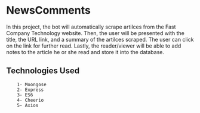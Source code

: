 # NewsComments

In this project, the bot will automatically scrape artilces from the Fast Company Technology website. Then, the user will be presented with the title, the URL link, and a summary of the artilces scraped. The user can click on the link for further read. Lastly, the reader/viewer will be able to add notes to the article he or she read and store it into the database.

## Technologies Used
```
    1- Moongose
    2- Express
    3- ES6
    4- Cheerio
    5- Axios
```
